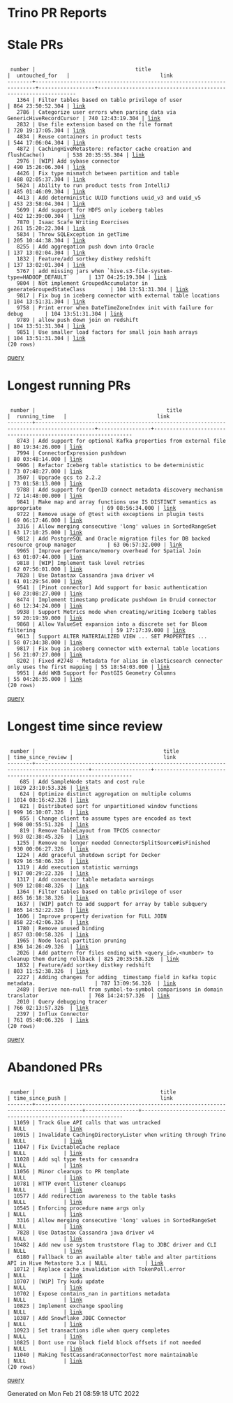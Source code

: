 Trino PR Reports
=======

#  Stale PRs
<pre><code>
 number |                                title                                 |  untouched_for   |                             link                              
--------+----------------------------------------------------------------------+------------------+---------------------------------------------------------------
   1364 | Filter tables based on table privilege of user                       | 864 23:50:52.304 | <a href="https://github.com/trinodb/trino/pull/1364">link</a> 
   2786 | Categorize user errors when parsing data via GenericHiveRecordCursor | 740 12:43:19.304 | <a href="https://github.com/trinodb/trino/pull/2786">link</a> 
   2832 | Use file extension based on the file format                          | 720 19:17:05.304 | <a href="https://github.com/trinodb/trino/pull/2832">link</a> 
   4834 | Reuse containers in product tests                                    | 544 17:06:04.304 | <a href="https://github.com/trinodb/trino/pull/4834">link</a> 
   4872 | CachingHiveMetastore: refactor cache creation and flushCache()       | 538 20:35:55.304 | <a href="https://github.com/trinodb/trino/pull/4872">link</a> 
   2976 | [WIP] Add sybase connector                                           | 490 15:26:06.304 | <a href="https://github.com/trinodb/trino/pull/2976">link</a> 
   4426 | Fix type mismatch between partition and table                        | 488 02:05:37.304 | <a href="https://github.com/trinodb/trino/pull/4426">link</a> 
   5624 | Ability to run product tests from IntelliJ                           | 485 01:46:09.304 | <a href="https://github.com/trinodb/trino/pull/5624">link</a> 
   4413 | Add deterministic UUID functions uuid_v3 and uuid_v5                 | 453 23:58:04.304 | <a href="https://github.com/trinodb/trino/pull/4413">link</a> 
   5699 | Add support for HDFS only iceberg tables                             | 402 12:39:00.304 | <a href="https://github.com/trinodb/trino/pull/5699">link</a> 
   7870 | Isaac Scafe Writing Exercises                                        | 261 15:20:22.304 | <a href="https://github.com/trinodb/trino/pull/7870">link</a> 
   5834 | Throw SQLException in getTime                                        | 205 10:44:38.304 | <a href="https://github.com/trinodb/trino/pull/5834">link</a> 
   8255 | Add aggregation push down into Oracle                                | 137 13:02:04.304 | <a href="https://github.com/trinodb/trino/pull/8255">link</a> 
   1832 | Feature/add sortkey distkey redshift                                 | 137 13:02:01.304 | <a href="https://github.com/trinodb/trino/pull/1832">link</a> 
   5767 | add missing jars when `hive.s3-file-system-type=HADOOP_DEFAULT`      | 137 04:25:19.304 | <a href="https://github.com/trinodb/trino/pull/5767">link</a> 
   9804 | Not implement GroupedAccumulator in generateGroupedStateClass        | 104 13:51:31.304 | <a href="https://github.com/trinodb/trino/pull/9804">link</a> 
   9817 | Fix bug in iceberg connector with external table locations           | 104 13:51:31.304 | <a href="https://github.com/trinodb/trino/pull/9817">link</a> 
   9758 | Print error when DateTimeZoneIndex init with failure for debug       | 104 13:51:31.304 | <a href="https://github.com/trinodb/trino/pull/9758">link</a> 
   9789 | allow push down join on redshift                                     | 104 13:51:31.304 | <a href="https://github.com/trinodb/trino/pull/9789">link</a> 
   9851 | Use smaller load factors for small join hash arrays                  | 104 13:51:31.304 | <a href="https://github.com/trinodb/trino/pull/9851">link</a> 
(20 rows)
</code></pre>
[query](https://github.com/nineinchnick/trino-cicd/blob/5e5874fd1990c2480d4437346762e4fc0269bcf1/sql/pr/stale-prs.sql)

#  Longest running PRs
<pre><code>
 number |                                          title                                          |  running_time   |                             link                              
--------+-----------------------------------------------------------------------------------------+-----------------+---------------------------------------------------------------
   8743 | Add support for optional Kafka properties from external file                            | 80 19:34:26.000 | <a href="https://github.com/trinodb/trino/pull/8743">link</a> 
   7994 | ConnectorExpression pushdown                                                            | 80 03:48:14.000 | <a href="https://github.com/trinodb/trino/pull/7994">link</a> 
   9906 | Refactor Iceberg table statistics to be deterministic                                   | 73 07:48:27.000 | <a href="https://github.com/trinodb/trino/pull/9906">link</a> 
   3507 | Upgrade gcs to 2.2.2                                                                    | 73 01:58:13.000 | <a href="https://github.com/trinodb/trino/pull/3507">link</a> 
   9788 | Add support for OpenID connect metadata discovery mechanism                             | 72 14:48:00.000 | <a href="https://github.com/trinodb/trino/pull/9788">link</a> 
   9841 | Make map and array functions use IS DISTINCT semantics as appropriate                   | 69 08:56:34.000 | <a href="https://github.com/trinodb/trino/pull/9841">link</a> 
   9722 | Remove usage of @test with exceptions in plugin tests                                   | 69 06:17:46.000 | <a href="https://github.com/trinodb/trino/pull/9722">link</a> 
   3316 | Allow merging consecutive 'long' values in SortedRangeSet                               | 63 17:10:25.000 | <a href="https://github.com/trinodb/trino/pull/3316">link</a> 
   9812 | Add PostgreSQL and Oracle migration files for DB backed resource group manager          | 63 06:57:32.000 | <a href="https://github.com/trinodb/trino/pull/9812">link</a> 
   9965 | Improve performance/memory overhead for Spatial Join                                    | 63 01:07:44.000 | <a href="https://github.com/trinodb/trino/pull/9965">link</a> 
   9818 | [WIP] Implement task level retries                                                      | 62 07:56:01.000 | <a href="https://github.com/trinodb/trino/pull/9818">link</a> 
   7828 | Use Datastax Cassandra java driver v4                                                   | 61 01:29:54.000 | <a href="https://github.com/trinodb/trino/pull/7828">link</a> 
   9541 | [Pinot connector] Add support for basic authentication                                  | 60 23:08:27.000 | <a href="https://github.com/trinodb/trino/pull/9541">link</a> 
   8474 | Implement timestamp predicate pushdown in Druid connector                               | 60 12:34:24.000 | <a href="https://github.com/trinodb/trino/pull/8474">link</a> 
   9938 | Support Metrics mode when creating/writing Iceberg tables                               | 59 20:19:39.000 | <a href="https://github.com/trinodb/trino/pull/9938">link</a> 
   9868 | Allow ValueSet expansion into a discrete set for Bloom filtering                        | 59 17:17:39.000 | <a href="https://github.com/trinodb/trino/pull/9868">link</a> 
   9613 | Support ALTER MATERIALIZED VIEW ... SET PROPERTIES ...                                  | 58 07:34:38.000 | <a href="https://github.com/trinodb/trino/pull/9613">link</a> 
   9817 | Fix bug in iceberg connector with external table locations                              | 56 21:07:27.000 | <a href="https://github.com/trinodb/trino/pull/9817">link</a> 
   8202 | Fixed #2748 - Metadata for alias in elasticsearch connector only uses the first mapping | 55 18:54:03.000 | <a href="https://github.com/trinodb/trino/pull/8202">link</a> 
   9951 | Add WKB Support for PostGIS Geometry Columns                                            | 55 04:26:35.000 | <a href="https://github.com/trinodb/trino/pull/9951">link</a> 
(20 rows)
</code></pre>
[query](https://github.com/nineinchnick/trino-cicd/blob/5e5874fd1990c2480d4437346762e4fc0269bcf1/sql/pr/running-prs.sql)

#  Longest time since review
<pre><code>
 number |                                         title                                         | time_since_review |                             link                              
--------+---------------------------------------------------------------------------------------+-------------------+---------------------------------------------------------------
    685 | Add SampleNode stats and cost rule                                                    | 1029 23:10:53.326 | <a href="https://github.com/trinodb/trino/pull/685">link</a>  
    624 | Optimize distinct aggregation on multiple columns                                     | 1014 08:16:42.326 | <a href="https://github.com/trinodb/trino/pull/624">link</a>  
    821 | Distributed sort for unpartitioned window functions                                   | 999 16:10:07.326  | <a href="https://github.com/trinodb/trino/pull/821">link</a>  
    855 | Change client to assume types are encoded as text                                     | 998 00:55:51.326  | <a href="https://github.com/trinodb/trino/pull/855">link</a>  
    819 | Remove TableLayout from TPCDS connector                                               | 993 02:38:45.326  | <a href="https://github.com/trinodb/trino/pull/819">link</a>  
   1255 | Remove no longer needed ConnectorSplitSource#isFinished                               | 930 00:06:27.326  | <a href="https://github.com/trinodb/trino/pull/1255">link</a> 
   1224 | Add graceful shutdown script for Docker                                               | 929 16:58:06.326  | <a href="https://github.com/trinodb/trino/pull/1224">link</a> 
   1319 | Add execution statistic warnings                                                      | 917 00:29:22.326  | <a href="https://github.com/trinodb/trino/pull/1319">link</a> 
   1317 | Add connector table metadata warnings                                                 | 909 12:08:48.326  | <a href="https://github.com/trinodb/trino/pull/1317">link</a> 
   1364 | Filter tables based on table privilege of user                                        | 865 16:18:38.326  | <a href="https://github.com/trinodb/trino/pull/1364">link</a> 
   1637 | [WIP] patch to add support for array by table subquery                                | 865 14:52:22.326  | <a href="https://github.com/trinodb/trino/pull/1637">link</a> 
   1606 | Improve property derivation for FULL JOIN                                             | 858 22:42:06.326  | <a href="https://github.com/trinodb/trino/pull/1606">link</a> 
   1780 | Remove unused binding                                                                 | 857 03:00:58.326  | <a href="https://github.com/trinodb/trino/pull/1780">link</a> 
   1965 | Node local partition pruning                                                          | 836 14:26:49.326  | <a href="https://github.com/trinodb/trino/pull/1965">link</a> 
   2026 | Add pattern for files ending with &lt;query_id&gt;.&lt;number&gt; to cleanup them during rollback | 825 20:35:58.326  | <a href="https://github.com/trinodb/trino/pull/2026">link</a> 
   1832 | Feature/add sortkey distkey redshift                                                  | 803 11:52:38.326  | <a href="https://github.com/trinodb/trino/pull/1832">link</a> 
   2227 | Adding changes for adding _timestamp field in kafka topic metadata.                   | 787 13:09:56.326  | <a href="https://github.com/trinodb/trino/pull/2227">link</a> 
   2489 | Derive non-null from symbol-to-symbol comparisons in domain translator                | 768 14:24:57.326  | <a href="https://github.com/trinodb/trino/pull/2489">link</a> 
   2010 | Query debugging tracer                                                                | 766 02:13:57.326  | <a href="https://github.com/trinodb/trino/pull/2010">link</a> 
   2397 | Influx Connector                                                                      | 761 05:40:06.326  | <a href="https://github.com/trinodb/trino/pull/2397">link</a> 
(20 rows)
</code></pre>
[query](https://github.com/nineinchnick/trino-cicd/blob/5e5874fd1990c2480d4437346762e4fc0269bcf1/sql/pr/awaiting-review.sql)

#  Abandoned PRs
<pre><code>
 number |                                        title                                        | time_since_push |                              link                              
--------+-------------------------------------------------------------------------------------+-----------------+----------------------------------------------------------------
  11059 | Track Glue API calls that was untracked                                             | NULL            | <a href="https://github.com/trinodb/trino/pull/11059">link</a> 
  10915 | Invalidate CachingDirectoryLister when writing through Trino                        | NULL            | <a href="https://github.com/trinodb/trino/pull/10915">link</a> 
  11047 | Fix EvictableCache replace                                                          | NULL            | <a href="https://github.com/trinodb/trino/pull/11047">link</a> 
  11028 | Add sql type tests for cassandra                                                    | NULL            | <a href="https://github.com/trinodb/trino/pull/11028">link</a> 
  11056 | Minor cleanups to PR template                                                       | NULL            | <a href="https://github.com/trinodb/trino/pull/11056">link</a> 
  10781 | HTTP event listener cleanups                                                        | NULL            | <a href="https://github.com/trinodb/trino/pull/10781">link</a> 
  10577 | Add redirection awareness to the table tasks                                        | NULL            | <a href="https://github.com/trinodb/trino/pull/10577">link</a> 
  10545 | Enforcing procedure name args only                                                  | NULL            | <a href="https://github.com/trinodb/trino/pull/10545">link</a> 
   3316 | Allow merging consecutive 'long' values in SortedRangeSet                           | NULL            | <a href="https://github.com/trinodb/trino/pull/3316">link</a>  
   7828 | Use Datastax Cassandra java driver v4                                               | NULL            | <a href="https://github.com/trinodb/trino/pull/7828">link</a>  
  10482 | Add new use system truststore flag to JDBC driver and CLI                           | NULL            | <a href="https://github.com/trinodb/trino/pull/10482">link</a> 
   6180 | Fallback to an available alter table and alter partitions API in Hive Metastore 3.x | NULL            | <a href="https://github.com/trinodb/trino/pull/6180">link</a>  
  10712 | Replace cache invalidation with TokenPoll.error                                     | NULL            | <a href="https://github.com/trinodb/trino/pull/10712">link</a> 
  10707 | [WiP] Try kudu update                                                               | NULL            | <a href="https://github.com/trinodb/trino/pull/10707">link</a> 
  10702 | Expose contains_nan in partitions metadata                                          | NULL            | <a href="https://github.com/trinodb/trino/pull/10702">link</a> 
  10823 | Implement exchange spooling                                                         | NULL            | <a href="https://github.com/trinodb/trino/pull/10823">link</a> 
  10387 | Add Snowflake JDBC Connector                                                        | NULL            | <a href="https://github.com/trinodb/trino/pull/10387">link</a> 
  10923 | Set transactions idle when query completes                                          | NULL            | <a href="https://github.com/trinodb/trino/pull/10923">link</a> 
  10825 | Dont use row block field block offsets if not needed                                | NULL            | <a href="https://github.com/trinodb/trino/pull/10825">link</a> 
  11040 | Making TestCassandraConnectorTest more maintainable                                 | NULL            | <a href="https://github.com/trinodb/trino/pull/11040">link</a> 
(20 rows)
</code></pre>
[query](https://github.com/nineinchnick/trino-cicd/blob/5e5874fd1990c2480d4437346762e4fc0269bcf1/sql/pr/abandoned-prs.sql)

Generated on Mon Feb 21 08:59:18 UTC 2022
